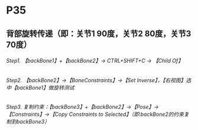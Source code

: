 # P35

## 背部旋转传递（即：关节1 90度，关节2 80度，关节3 70度）

###### Step1. 【backBone1】+【backBone2】-> CTRL+SHIFT+C -> 【Child Of】

###### Step2. 【backBone2】->【BoneConstraints】->【Set Inverse】，【右视图】选中【backBone1】做旋转测试

###### Step3. 复制约束：【backBone3】+【backBone2】->【Pose】->【Constraints】->【Copy Constraints to Selected】（即:backBone2的约束复制到backBone3）
